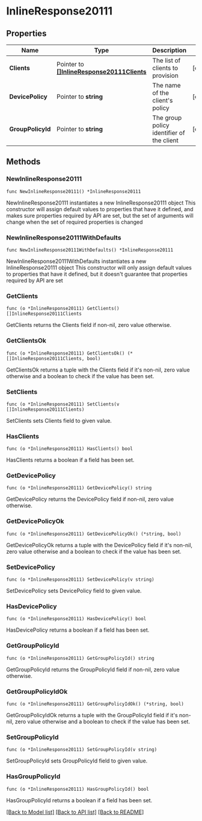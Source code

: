 # InlineResponse20111

## Properties

Name | Type | Description | Notes
------------ | ------------- | ------------- | -------------
**Clients** | Pointer to [**[]InlineResponse20111Clients**](InlineResponse20111Clients.md) | The list of clients to provision | [optional] 
**DevicePolicy** | Pointer to **string** | The name of the client&#39;s policy | [optional] 
**GroupPolicyId** | Pointer to **string** | The group policy identifier of the client | [optional] 

## Methods

### NewInlineResponse20111

`func NewInlineResponse20111() *InlineResponse20111`

NewInlineResponse20111 instantiates a new InlineResponse20111 object
This constructor will assign default values to properties that have it defined,
and makes sure properties required by API are set, but the set of arguments
will change when the set of required properties is changed

### NewInlineResponse20111WithDefaults

`func NewInlineResponse20111WithDefaults() *InlineResponse20111`

NewInlineResponse20111WithDefaults instantiates a new InlineResponse20111 object
This constructor will only assign default values to properties that have it defined,
but it doesn't guarantee that properties required by API are set

### GetClients

`func (o *InlineResponse20111) GetClients() []InlineResponse20111Clients`

GetClients returns the Clients field if non-nil, zero value otherwise.

### GetClientsOk

`func (o *InlineResponse20111) GetClientsOk() (*[]InlineResponse20111Clients, bool)`

GetClientsOk returns a tuple with the Clients field if it's non-nil, zero value otherwise
and a boolean to check if the value has been set.

### SetClients

`func (o *InlineResponse20111) SetClients(v []InlineResponse20111Clients)`

SetClients sets Clients field to given value.

### HasClients

`func (o *InlineResponse20111) HasClients() bool`

HasClients returns a boolean if a field has been set.

### GetDevicePolicy

`func (o *InlineResponse20111) GetDevicePolicy() string`

GetDevicePolicy returns the DevicePolicy field if non-nil, zero value otherwise.

### GetDevicePolicyOk

`func (o *InlineResponse20111) GetDevicePolicyOk() (*string, bool)`

GetDevicePolicyOk returns a tuple with the DevicePolicy field if it's non-nil, zero value otherwise
and a boolean to check if the value has been set.

### SetDevicePolicy

`func (o *InlineResponse20111) SetDevicePolicy(v string)`

SetDevicePolicy sets DevicePolicy field to given value.

### HasDevicePolicy

`func (o *InlineResponse20111) HasDevicePolicy() bool`

HasDevicePolicy returns a boolean if a field has been set.

### GetGroupPolicyId

`func (o *InlineResponse20111) GetGroupPolicyId() string`

GetGroupPolicyId returns the GroupPolicyId field if non-nil, zero value otherwise.

### GetGroupPolicyIdOk

`func (o *InlineResponse20111) GetGroupPolicyIdOk() (*string, bool)`

GetGroupPolicyIdOk returns a tuple with the GroupPolicyId field if it's non-nil, zero value otherwise
and a boolean to check if the value has been set.

### SetGroupPolicyId

`func (o *InlineResponse20111) SetGroupPolicyId(v string)`

SetGroupPolicyId sets GroupPolicyId field to given value.

### HasGroupPolicyId

`func (o *InlineResponse20111) HasGroupPolicyId() bool`

HasGroupPolicyId returns a boolean if a field has been set.


[[Back to Model list]](../README.md#documentation-for-models) [[Back to API list]](../README.md#documentation-for-api-endpoints) [[Back to README]](../README.md)


